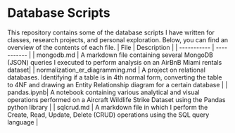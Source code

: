 # Database Scripts
This repository contains some of the database scripts I have written for classes, research projects, and personal exploration. Below, you can find an overview of the contents of each file.
| File      | Description |
| ----------- | ----------- |
| mongodb.md | A markdown file containing several MongoDB (JSON) queries I executed to perform analysis on an AirBnB Miami rentals dataset|
| normalization_er_diagramming.md | A project on relational databases. Identifying if a table is in 4th normal form, converting the table to 4NF and drawing an Entity Relationship diagram for a certain database |
| pandas.ipynb| A notebook containing various analytical and visual operations performed on a Aircraft Wildlife Strike Dataset using the Pandas python library  |
| sqlcrud.md | A markdown file in which I perform the Create, Read, Update, Delete (CRUD) operations using the SQL query language |

